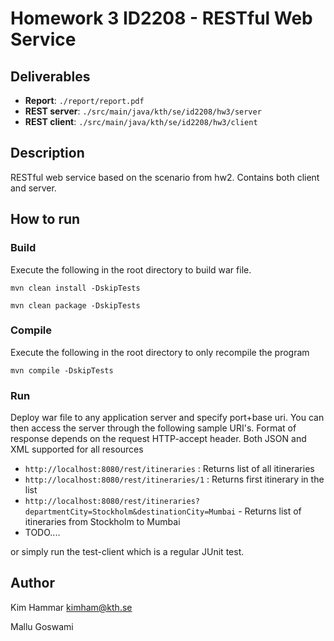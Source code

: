 # Homework 3 ID2208 - RESTful Web Service

## Deliverables

- **Report**: `./report/report.pdf`
- **REST server**: `./src/main/java/kth/se/id2208/hw3/server`
- **REST client**: `./src/main/java/kth/se/id2208/hw3/client`

## Description 

RESTful web service based on the scenario from hw2. Contains both client and server.

## How to run

### Build

Execute the following in the root directory to build war file.

`mvn clean install -DskipTests`

`mvn clean package -DskipTests`
### Compile

Execute the following in the root directory to only recompile the program

`mvn compile -DskipTests`

### Run

Deploy war file to any application server and specify port+base uri. You can then access the server through the following sample URI's.
Format of response depends on the request HTTP-accept header. Both JSON and XML supported for all resources

- `http://localhost:8080/rest/itineraries` : Returns list of all itineraries
- `http://localhost:8080/rest/itineraries/1` : Returns first itinerary in the list
- `http://localhost:8080/rest/itineraries?departmentCity=Stockholm&destinationCity=Mumbai` - Returns list of itineraries from Stockholm to Mumbai
- TODO....


or simply run the test-client which is a regular JUnit test.
  
## Author
 
Kim Hammar  <kimham@kth.se>

Mallu Goswami
